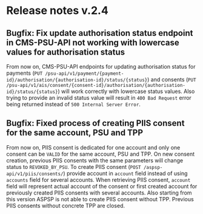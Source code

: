 # Release notes v.2.4

## Bugfix: Fix update authorisation status endpoint in CMS-PSU-API not working with lowercase values for authorisation status
From now on, CMS-PSU-API endpoints for updating authorisation status for payments 
(`PUT /psu-api/v1/payment/{payment-id}/authorisation/{authorisation-id}/status/{status}`) and consents 
(`PUT /psu-api/v1/ais/consent/{consent-id}/authorisation/{authorisation-id}/status/{status}`) will work correctly with
lowercase status values. Also trying to provide an invalid status value will result in `400 Bad Request` error being 
returned instead of `500 Internal Server Error`.

## Bugfix: Fixed process of creating PIIS consent for the same account, PSU and TPP
From now on, PIIS consent is dedicated for one account and only one consent can be `VALID` for the same account, PSU and TPP.
On new consent creation, previous PIIS consents with the same parameters will change status to `REVOKED_BY_PSU`.
To create PIIS consent (`POST /aspsp-api/v1/piis/consents/`) provide account in `account` field instead of using `accounts` field for several accounts.
When retrieving PIIS consent, `account` field will represent actual account of the consent or first created account for previously created PIIS consents with several accounts.
Also starting from this version ASPSP is not able to create PIIS consent without TPP. Previous PIIS consents without concrete TPP are closed.
